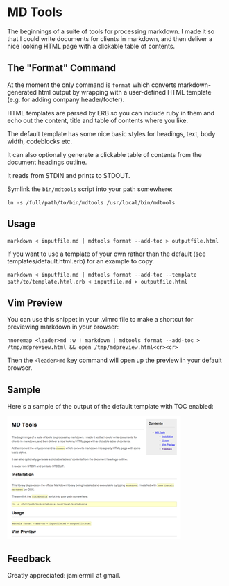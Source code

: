 MD Tools
========

The beginnings of a suite of tools for processing markdown. I made it so that I
could write documents for clients in markdown, and then deliver a nice looking
HTML page with a clickable table of contents.

The "Format" Command
------------------

At the moment the only command is `format` which converts markdown-generated
html output by wrapping with a user-defined HTML template (e.g. for adding company header/footer).

HTML templates are parsed by ERB so you can include ruby in them and echo out
the content, title and table of contents where you like.

The default template has some nice basic styles for headings, text, body width,
codeblocks etc.

It can also optionally generate a clickable table of contents from the document
headings outline.

It reads from STDIN and prints to STDOUT.

Symlink the `bin/mdtools` script into your path somewhere:

	ln -s /full/path/to/bin/mdtools /usr/local/bin/mdtools

Usage
-----


	markdown < inputfile.md | mdtools format --add-toc > outputfile.html

If you want to use a template of your own rather than the default (see templates/default.html.erb)
for an example to copy.

	markdown < inputfile.md | mdtools format --add-toc --template path/to/template.html.erb < inputfile.md > outputfile.html

Vim Preview
-----------

You can use this snippet in your .vimrc file to make a shortcut for previewing
markdown in your browser:

	nnoremap <leader>md :w ! markdown | mdtools format --add-toc > /tmp/mdpreview.html && open /tmp/mdpreview.html<cr><cr>

Then the `<leader>md` key command will open up the preview in your default
browser.

Sample
------

Here's a sample of the output of the default template with TOC enabled:

![Sample Image](https://github.com/jamiemill/mdtools/raw/master/sample.png)

Feedback
--------

Greatly appreciated: jamiermill at gmail.

